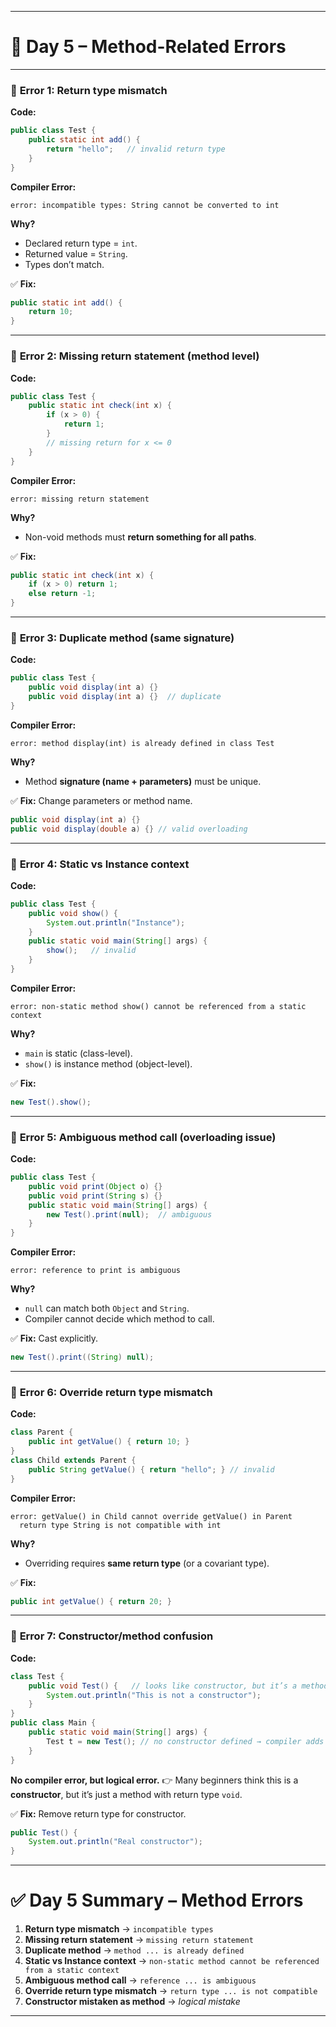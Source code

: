 

---

# 📅 **Day 5 – Method-Related Errors**

---

### 🔹 **Error 1: Return type mismatch**

**Code:**

```java
public class Test {
    public static int add() {
        return "hello";   // invalid return type
    }
}
```

**Compiler Error:**

```
error: incompatible types: String cannot be converted to int
```

**Why?**

* Declared return type = `int`.
* Returned value = `String`.
* Types don’t match.

✅ **Fix:**

```java
public static int add() {
    return 10;
}
```

---

### 🔹 **Error 2: Missing return statement (method level)**

**Code:**

```java
public class Test {
    public static int check(int x) {
        if (x > 0) {
            return 1;
        }
        // missing return for x <= 0
    }
}
```

**Compiler Error:**

```
error: missing return statement
```

**Why?**

* Non-void methods must **return something for all paths**.

✅ **Fix:**

```java
public static int check(int x) {
    if (x > 0) return 1;
    else return -1;
}
```

---

### 🔹 **Error 3: Duplicate method (same signature)**

**Code:**

```java
public class Test {
    public void display(int a) {}
    public void display(int a) {}  // duplicate
}
```

**Compiler Error:**

```
error: method display(int) is already defined in class Test
```

**Why?**

* Method **signature (name + parameters)** must be unique.

✅ **Fix:** Change parameters or method name.

```java
public void display(int a) {}
public void display(double a) {} // valid overloading
```

---

### 🔹 **Error 4: Static vs Instance context**

**Code:**

```java
public class Test {
    public void show() {
        System.out.println("Instance");
    }
    public static void main(String[] args) {
        show();   // invalid
    }
}
```

**Compiler Error:**

```
error: non-static method show() cannot be referenced from a static context
```

**Why?**

* `main` is static (class-level).
* `show()` is instance method (object-level).

✅ **Fix:**

```java
new Test().show();
```

---

### 🔹 **Error 5: Ambiguous method call (overloading issue)**

**Code:**

```java
public class Test {
    public void print(Object o) {}
    public void print(String s) {}
    public static void main(String[] args) {
        new Test().print(null);  // ambiguous
    }
}
```

**Compiler Error:**

```
error: reference to print is ambiguous
```

**Why?**

* `null` can match both `Object` and `String`.
* Compiler cannot decide which method to call.

✅ **Fix:** Cast explicitly.

```java
new Test().print((String) null);
```

---

### 🔹 **Error 6: Override return type mismatch**

**Code:**

```java
class Parent {
    public int getValue() { return 10; }
}
class Child extends Parent {
    public String getValue() { return "hello"; } // invalid
}
```

**Compiler Error:**

```
error: getValue() in Child cannot override getValue() in Parent
  return type String is not compatible with int
```

**Why?**

* Overriding requires **same return type** (or a covariant type).

✅ **Fix:**

```java
public int getValue() { return 20; }
```

---

### 🔹 **Error 7: Constructor/method confusion**

**Code:**

```java
class Test {
    public void Test() {   // looks like constructor, but it’s a method
        System.out.println("This is not a constructor");
    }
}
public class Main {
    public static void main(String[] args) {
        Test t = new Test(); // no constructor defined → compiler adds default
    }
}
```

**No compiler error, but logical error.**
👉 Many beginners think this is a **constructor**, but it’s just a method with return type `void`.

✅ **Fix:** Remove return type for constructor.

```java
public Test() { 
    System.out.println("Real constructor");
}
```

---

# ✅ Day 5 Summary – Method Errors

1. **Return type mismatch** → `incompatible types`
2. **Missing return statement** → `missing return statement`
3. **Duplicate method** → `method ... is already defined`
4. **Static vs Instance context** → `non-static method cannot be referenced from a static context`
5. **Ambiguous method call** → `reference ... is ambiguous`
6. **Override return type mismatch** → `return type ... is not compatible`
7. **Constructor mistaken as method** → *logical mistake*

---

